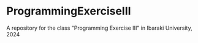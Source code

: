 # ProgrammingExerciseIII
A repository for the class "Programming Exercise III" in Ibaraki University, 2024
